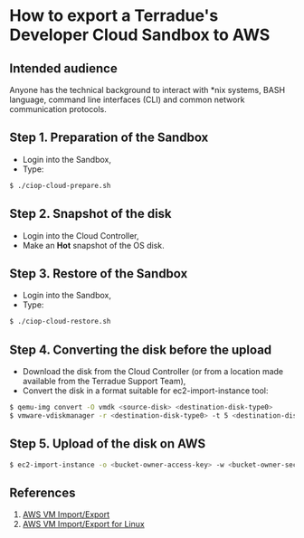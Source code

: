 How to export a Terradue's Developer Cloud Sandbox to AWS
=========================================================

Intended audience
-----------------

Anyone has the technical background to interact with *nix systems, BASH language, command line interfaces (CLI) and common network communication protocols. 

Step 1. Preparation of the Sandbox
----------------------------------

* Login into the Sandbox,
* Type:
```bash
$ ./ciop-cloud-prepare.sh
```

Step 2. Snapshot of the disk
----------------------------

* Login into the Cloud Controller,
* Make an **Hot** snapshot of the OS disk.

Step 3. Restore of the Sandbox
------------------------------

* Login into the Sandbox,
* Type:
```bash
$ ./ciop-cloud-restore.sh
```

Step 4. Converting the disk before the upload
---------------------------------------------

* Download the disk from the Cloud Controller (or from a location made available from the Terradue Support Team),
* Convert the disk in a format suitable for ec2-import-instance tool:

```bash
$ qemu-img convert -O vmdk <source-disk> <destination-disk-type0>
$ vmware-vdiskmanager -r <destination-disk-type0> -t 5 <destination-disk-type5>
```

Step 5. Upload of the disk on AWS
---------------------------------

```bash
$ ec2-import-instance -o <bucket-owner-access-key> -w <bucket-owner-secret-key> -f vmdk <vmdk_disk_type_5> -b <bucket_name> --region <region_name> -t <instance_type> -s <disk size> -a x86_64 -p Linux 
```

References
----------

1. [AWS VM Import/Export](http://aws.amazon.com/ec2/vm-import/)
2. [AWS VM Import/Export for Linux](http://aws.amazon.com/blogs/aws/vm-import-export-for-linux/?utm_source=feedburner&utm_medium=feed&utm_campaign=Feed%3A+AmazonWebServicesBlog+(Amazon+Web+Services+Blog))




